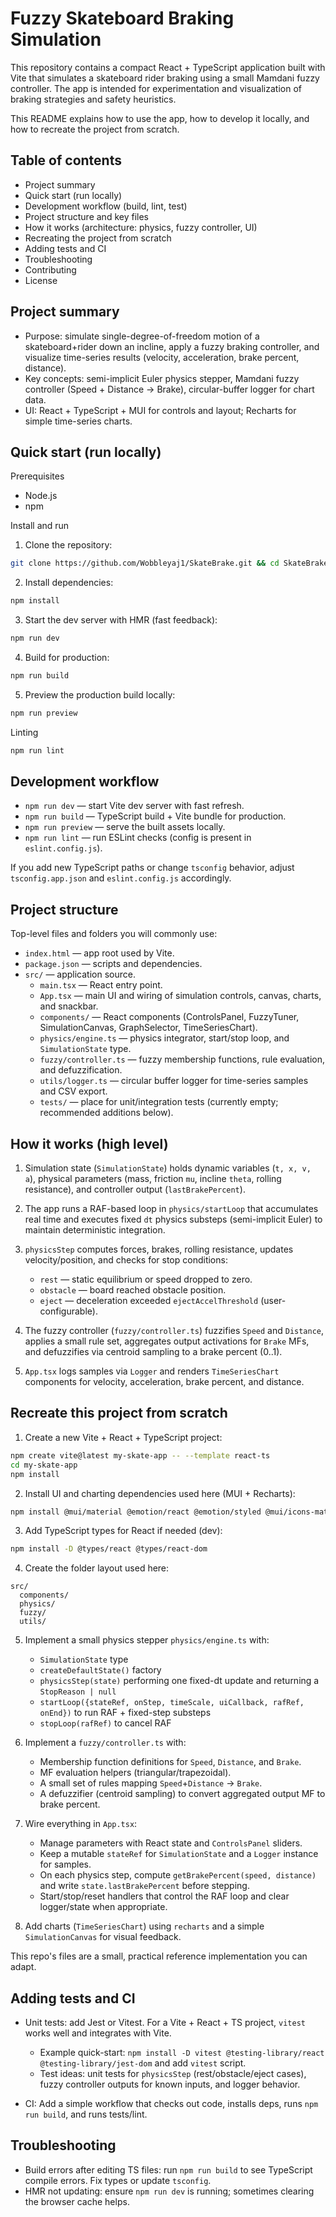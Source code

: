 # Fuzzy Skateboard Braking Simulation

This repository contains a compact React + TypeScript application built with Vite that simulates a skateboard rider braking using a small Mamdani fuzzy controller. The app is intended for experimentation and visualization of braking strategies and safety heuristics.

This README explains how to use the app, how to develop it locally, and how to recreate the project from scratch.

## Table of contents

- Project summary
- Quick start (run locally)
- Development workflow (build, lint, test)
- Project structure and key files
- How it works (architecture: physics, fuzzy controller, UI)
- Recreating the project from scratch
- Adding tests and CI
- Troubleshooting
- Contributing
- License

## Project summary

- Purpose: simulate single-degree-of-freedom motion of a skateboard+rider down an incline, apply a fuzzy braking controller, and visualize time-series results (velocity, acceleration, brake percent, distance).
- Key concepts: semi-implicit Euler physics stepper, Mamdani fuzzy controller (Speed + Distance -> Brake), circular-buffer logger for chart data.
- UI: React + TypeScript + MUI for controls and layout; Recharts for simple time-series charts.

## Quick start (run locally)

Prerequisites

- Node.js
- npm

Install and run

1. Clone the repository:

```bash
git clone https://github.com/Wobbleyaj1/SkateBrake.git && cd SkateBrake
```

2. Install dependencies:

```bash
npm install
```

3. Start the dev server with HMR (fast feedback):

```bash
npm run dev
```

4. Build for production:

```bash
npm run build
```

5. Preview the production build locally:

```bash
npm run preview
```

Linting

```bash
npm run lint
```

## Development workflow

- `npm run dev` — start Vite dev server with fast refresh.
- `npm run build` — TypeScript build + Vite bundle for production.
- `npm run preview` — serve the built assets locally.
- `npm run lint` — run ESLint checks (config is present in `eslint.config.js`).

If you add new TypeScript paths or change `tsconfig` behavior, adjust `tsconfig.app.json` and `eslint.config.js` accordingly.

## Project structure

Top-level files and folders you will commonly use:

- `index.html` — app root used by Vite.
- `package.json` — scripts and dependencies.
- `src/` — application source.
  - `main.tsx` — React entry point.
  - `App.tsx` — main UI and wiring of simulation controls, canvas, charts, and snackbar.
  - `components/` — React components (ControlsPanel, FuzzyTuner, SimulationCanvas, GraphSelector, TimeSeriesChart).
  - `physics/engine.ts` — physics integrator, start/stop loop, and `SimulationState` type.
  - `fuzzy/controller.ts` — fuzzy membership functions, rule evaluation, and defuzzification.
  - `utils/logger.ts` — circular buffer logger for time-series samples and CSV export.
  - `tests/` — place for unit/integration tests (currently empty; recommended additions below).

## How it works (high level)

1. Simulation state (`SimulationState`) holds dynamic variables (`t, x, v, a`), physical parameters (mass, friction `mu`, incline `theta`, rolling resistance), and controller output (`lastBrakePercent`).

2. The app runs a RAF-based loop in `physics/startLoop` that accumulates real time and executes fixed `dt` physics substeps (semi-implicit Euler) to maintain deterministic integration.

3. `physicsStep` computes forces, brakes, rolling resistance, updates velocity/position, and checks for stop conditions:

   - `rest` — static equilibrium or speed dropped to zero.
   - `obstacle` — board reached obstacle position.
   - `eject` — deceleration exceeded `ejectAccelThreshold` (user-configurable).

4. The fuzzy controller (`fuzzy/controller.ts`) fuzzifies `Speed` and `Distance`, applies a small rule set, aggregates output activations for `Brake` MFs, and defuzzifies via centroid sampling to a brake percent (0..1).

5. `App.tsx` logs samples via `Logger` and renders `TimeSeriesChart` components for velocity, acceleration, brake percent, and distance.

## Recreate this project from scratch

1. Create a new Vite + React + TypeScript project:

```bash
npm create vite@latest my-skate-app -- --template react-ts
cd my-skate-app
npm install
```

2. Install UI and charting dependencies used here (MUI + Recharts):

```bash
npm install @mui/material @emotion/react @emotion/styled @mui/icons-material recharts
```

3. Add TypeScript types for React if needed (dev):

```bash
npm install -D @types/react @types/react-dom
```

4. Create the folder layout used here:

```
src/
  components/
  physics/
  fuzzy/
  utils/
```

5. Implement a small physics stepper `physics/engine.ts` with:

   - `SimulationState` type
   - `createDefaultState()` factory
   - `physicsStep(state)` performing one fixed-dt update and returning a `StopReason | null`
   - `startLoop({stateRef, onStep, timeScale, uiCallback, rafRef, onEnd})` to run RAF + fixed-step substeps
   - `stopLoop(rafRef)` to cancel RAF

6. Implement a `fuzzy/controller.ts` with:

   - Membership function definitions for `Speed`, `Distance`, and `Brake`.
   - MF evaluation helpers (triangular/trapezoidal).
   - A small set of rules mapping `Speed`+`Distance` -> `Brake`.
   - A defuzzifier (centroid sampling) to convert aggregated output MF to brake percent.

7. Wire everything in `App.tsx`:

   - Manage parameters with React state and `ControlsPanel` sliders.
   - Keep a mutable `stateRef` for `SimulationState` and a `Logger` instance for samples.
   - On each physics step, compute `getBrakePercent(speed, distance)` and write `state.lastBrakePercent` before stepping.
   - Start/stop/reset handlers that control the RAF loop and clear logger/state when appropriate.

8. Add charts (`TimeSeriesChart`) using `recharts` and a simple `SimulationCanvas` for visual feedback.

This repo's files are a small, practical reference implementation you can adapt.

## Adding tests and CI

- Unit tests: add Jest or Vitest. For a Vite + React + TS project, `vitest` works well and integrates with Vite.

  - Example quick-start: `npm install -D vitest @testing-library/react @testing-library/jest-dom` and add `vitest` script.
  - Test ideas: unit tests for `physicsStep` (rest/obstacle/eject cases), fuzzy controller outputs for known inputs, and logger behavior.

- CI: Add a simple workflow that checks out code, installs deps, runs `npm run build`, and runs tests/lint.

## Troubleshooting

- Build errors after editing TS files: run `npm run build` to see TypeScript compile errors. Fix types or update `tsconfig`.
- HMR not updating: ensure `npm run dev` is running; sometimes clearing the browser cache helps.
